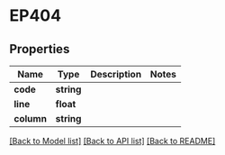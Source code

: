 # EP404

## Properties
Name | Type | Description | Notes
------------ | ------------- | ------------- | -------------
**code** | **string** |  | 
**line** | **float** |  | 
**column** | **string** |  | 

[[Back to Model list]](../../README.md#documentation-for-models) [[Back to API list]](../../README.md#documentation-for-api-endpoints) [[Back to README]](../../README.md)

